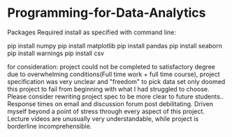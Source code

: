 # Programming-for-Data-Analytics

Packages Required install as specified with command line:

pip install numpy
pip install matplotlib
pip install pandas
pip install seaborn
pip install warnings
pip install csv













for consideration: project could not be completed to satisfactory degree due to overwhelming conditions(Full time work + full time course), 
project specification was very unclear and "freedom" to pick data set only doomed this project to fail from beginning with what I had struggled to choose. Please consider rewriting project spec to be more clear to future students..
Response times on email and discussion forum post debilitating. Driven myself beyond a point of stress through every aspect of this project.
Lecture videos are unusually very understandable, while project is borderline incomprehensible.
